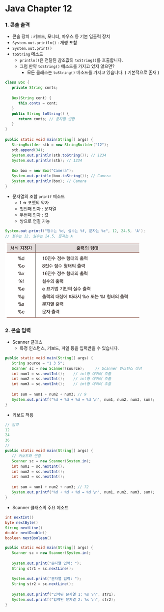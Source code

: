 # Java Chapter 12

### 1. 콘솔 출력

- 콘솔 장치 : 키보드, 모니터, 마우스 등 기본 입출력 장치
- `System.out.println()` : 개행 포함
- `System.out.print()`
- `toString` 메소드
  - `println()`은 전달된 참조값의 `toString()`를 호출합니다.
  - 그럼 만약 `toString()` 메소드를 가지고 있지 않으면?
    - 모든 클래스는 `toString()` 메소드를 가지고 있습니다. ( 기본적으로 존재 )

```java
class Box {
   private String conts;
   
   Box(String cont) {
      this.conts = cont;
   }
   public String toString() {
      return conts; // 문자열 반환
   }
}

public static void main(String[] args) {
   StringBuilder stb = new StringBuilder("12");
   stb.append(34);
   System.out.println(stb.toString()); // 1234
   System.out.println(stb); // 1234

   Box box = new Box("Camera");
   System.out.println(box.toString()); // Camera
   System.out.println(box); // Camera
}
```

- 문자열의 조합 `printf` 메소드
  - f => 포맷의 약자
  - 첫번째 인자 : 문자열
  - 두번째 인자 : 값
  - 쌍으로 연결 가능

```java
System.out.printf("정수는 %d, 실수는 %f, 문자는 %c", 12, 24.5, 'A');
// 정수는 12, 실수는 24.5, 문자는 A
```

![](../img/20.png)



### 2. 콘솔 입력

- Scanner 클래스
  - 특정 인스턴스, 키보드, 파일 등을 입력받을 수 있습니다.

```java
public static void main(String[] args) {
   String source = "1 3 5";
   Scanner sc = new Scanner(source);     // Scanner 인스턴스 생성
   int num1 = sc.nextInt();    // int형 데이터 추출
   int num2 = sc.nextInt();    // int형 데이터 추출
   int num3 = sc.nextInt();    // int형 데이터 추출

   int sum = num1 + num2 + num3; // 9
   System.out.printf("%d + %d + %d = %d \n", num1, num2, num3, sum);
}
```

- 키보드 적용

```java
// 입력
12
24
36
//    
public static void main(String[] args) {
   // 키보드와 연결 
   Scanner sc = new Scanner(System.in);
   int num1 = sc.nextInt();
   int num2 = sc.nextInt();
   int num3 = sc.nextInt();

   int sum = num1 + num2 + num3; // 72
   System.out.printf("%d + %d + %d = %d \n", num1, num2, num3, sum);
}
```

- Scanner 클래스의 주요 메소드

```java
int nextInt()
byte nextByte()
String nextLine()
double nextDouble()
boolean nextBoolean()
```

```java
public static void main(String[] args) {
   Scanner sc = new Scanner(System.in);

   System.out.print("문자열 입력: ");
   String str1 = sc.nextLine();

   System.out.print("문자열 입력: ");
   String str2 = sc.nextLine();

   System.out.printf("입력된 문자열 1: %s \n", str1);
   System.out.printf("입력된 문자열 2: %s \n", str2);
}
```

